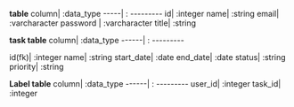 **table**
column| :data_type
-----| : ---------
 id| :integer
 name| :string
 email| :varcharacter
 password | :varcharacter
 title| :string

**task table**
column| :data_type
------| : ---------

  id(fk)| :integer
  name| :string
  start_date| :date
  end_date| :date
  status| :string
  priority| :string

**Label table**
column| :data_type
------| : ---------
user_id| :integer
task_id| :integer